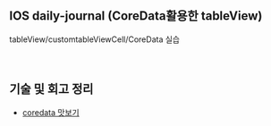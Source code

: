 ## IOS daily-journal (CoreData활용한 tableView)

tableView/customtableViewCell/CoreData 실습
<br />
<br />
<br />


## 기술 및 회고 정리
- [coredata 맛보기](https://medium.com/@kyuchul2/swift-coredata-%EB%A7%9B%EB%B3%B4%EA%B8%B0-d20d51f67f11)
 
